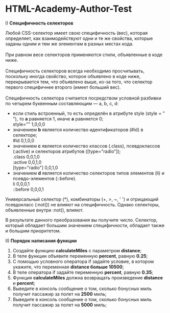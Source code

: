 # HTML-Academy-Author-Test
I) <b>Специфичность селекторов</b>

Любой CSS-селектор имеет свою специфичность (вес), которая определяет, как взаимодействуют одни и те же свойства, которые заданы одним и тем же элементам в разных местах кода.
<br><br>При равном весе селекторов применяются стили, объявленные в коде ниже.
<br><br>Специфичность селекторов всегда необходимо просчитывать, поскольку иногда свойство, которое объявлено в коде ниже, перекрывается тем, что объявлено выше, из-за того, что селектор первого специфичнее второго (имеет больший вес).
<br><br>Специфичность селектора считается посредством условной разбивки по четырем буквенным составляющим — a, b, c, d:
- если стиль встроенный, то есть определён в атрибуте style (style = " "), то <b>а</b> равняется 1, иначе <b>a</b> равняется 0; 
<br>style="" 1,0,0,0 
- значением <b>b</b> является количество идентификаторов (#id) в селекторе;
<br>#id 0,1,0,0 
- значением <b>c</b> является количество классов (.class), псевдоклассов (:active) и селекторов атрибутов ([type="radio"]); 
<br>.class 0,0,1,0 
<br>:active 0,0,1,0 
<br>[type="radio"] 0,0,1,0
- значением <b>d</b> является количество селекторов типов элементов (li) и псевдо-элементов (::before).
<br>li 0,0,0,1
<br>::before 0,0,0,1

Универсальный селектор (*), комбинаторы (+, >, ~, ' ') и отрицающий псевдокласс (:not()) не влияют на специфичность. Однако селекторы, объявленные внутри :not(), влияют.

В результате данного преобразования вы получите число. Селектор, который обладает большим значением специфичности, обладает также и большим приоритетом.

II) <b>Порядок написания функции</b>
1)	Создайте функцию <b>calculateMiles</b> с параметром <b>distance</b>;
2)	В теле функции объявите переменную <b>percent</b>, равную <b>0.25</b>;
3)	С помощью условного оператора if задайте условие, в котором укажите, что переменная <b>distance больше 10500</b>;
4)	В теле оператора if задайте переменную <b>percent</b>, равную <b>0.35</b>;
5)	Функция <b>calculateMiles</b> должна возвращать произведение <b>distance</b> и <b>percent</b>;
6)	Выведите в консоль сообщение о том, сколько бонусных миль получит пассажир за полет на <b>2500</b> миль; 
7)	Выведите в консоль сообщение о том, сколько бонусных миль получит пассажир за полет на <b>5000</b> миль; 
